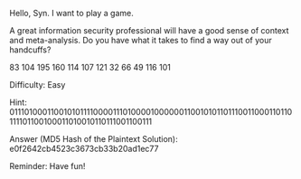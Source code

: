 Hello, Syn.  I want to play a game.

A great information security professional will have a good sense of context and meta-analysis.  Do you have what it takes to find a way out of your handcuffs?

83 104 195 160 114 107 121 32 66 49 116 101

Difficulty: Easy 

Hint:
01110100011001010111100001110100001000000110010101101110011000110110111101100100011010010110111001100111

Answer (MD5 Hash of the Plaintext Solution): e0f2642cb4523c3673cb33b20ad1ec77

Reminder: Have fun!